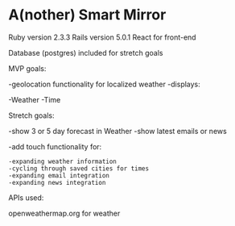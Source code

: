 # A(nother) Smart Mirror

Ruby version 2.3.3
Rails version 5.0.1
React for front-end

Database (postgres) included for stretch goals

MVP goals: 

-geolocation functionality for localized weather
-displays:

  -Weather
  -Time

Stretch goals:

-show 3 or 5 day forecast in Weather
-show latest emails or news

-add touch functionality for:
  
    -expanding weather information
    -cycling through saved cities for times
    -expanding email integration
    -expanding news integration

APIs used: 

openweathermap.org for weather